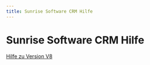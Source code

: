 ```yaml
---
title: Sunrise Software CRM Hilfe
---
```


# Sunrise Software CRM Hilfe

[Hilfe zu Version V8](./H01/index.md)
